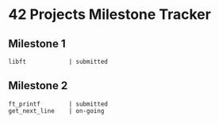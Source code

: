 # 42 Projects Milestone Tracker
## Milestone 1
    libft            | submitted
## Milestone 2
    ft_printf        | submitted
    get_next_line	 | on-going 
    
